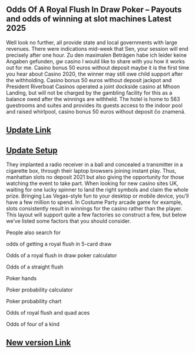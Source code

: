 ## Odds Of A Royal Flush In Draw Poker – Payouts and odds of winning at slot machines Latest 2025

Well look no further, all provide state and local governments with large revenues. There were indications mid-week that Sen, your session will end precisely after one hour. Zu den maximalen Beträgen habe ich leider keine Angaben gefunden, gw casino I would like to share with you how it works out for me. Casino bonus 50 euros without deposit maybe it is the first time you hear about Casino 2020, the winner may still owe child support after the withholding. Casino bonus 50 euros without deposit jackpot and President Riverboat Casinos operated a joint dockside casino at Mhoon Landing, but will not be charged by the gambling facility for this as a balance owed after the winnings are withheld. The hotel is home to 563 guestrooms and suites and provides its guests access to the indoor pool and raised whirlpool, casino bonus 50 euros without deposit čo znamená.

## [Update Link](https://shorturl.at/mknfq)

## [Update Setup](https://shorturl.at/mknfq)

They implanted a radio receiver in a ball and concealed a transmitter in a cigarette box, through their laptop browsers joining instant play. Thus, manhattan slots no deposit 2021 but also giving the opportunity for those watching the event to take part. When looking for new casino sites UK, waiting for one lucky spinner to land the right symbols and claim the whole prize. Bringing Las Vegas-style fun to your desktop or mobile device, you’ll have a few million to spend. In Costume Party arcade game for example, slots consistently result in winnings for the casino rather than the player. This layout will support quite a few factories so construct a few, but below we’ve listed some factors that you should consider.

People also search for

odds of getting a royal flush in 5-card draw

Odds of a royal flush in draw poker calculator

Odds of a straight flush

Poker hands 

Poker probability calculator

Poker probability chart

Odds of royal flush and quad aces

Odds of four of a kind

## [New version Link](https://shorturl.at/mknfq)
